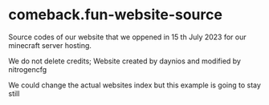 # comeback.fun-website-source
Source codes of our website that we oppened in 15 th July 2023 for our minecraft server hosting.

We do not delete credits; Website created by daynios and modified by nitrogencfg

We could change the actual websites index but this example is going to stay still
